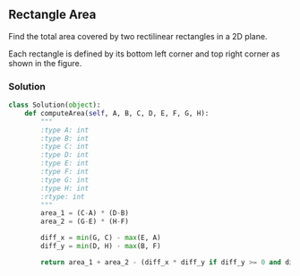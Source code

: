 ## Rectangle Area

Find the total area covered by two rectilinear rectangles in a 2D plane.

Each rectangle is defined by its bottom left corner and top right corner as shown in the figure.


### Solution

```python
class Solution(object):
    def computeArea(self, A, B, C, D, E, F, G, H):
        """
        :type A: int
        :type B: int
        :type C: int
        :type D: int
        :type E: int
        :type F: int
        :type G: int
        :type H: int
        :rtype: int
        """
        area_1 = (C-A) * (D-B)
        area_2 = (G-E) * (H-F)

        diff_x = min(G, C) - max(E, A)
        diff_y = min(D, H) - max(B, F)

        return area_1 + area_2 - (diff_x * diff_y if diff_y >= 0 and diff_x >= 0 else 0)
```
